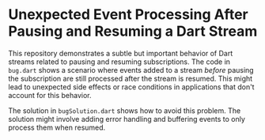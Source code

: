 # Unexpected Event Processing After Pausing and Resuming a Dart Stream

This repository demonstrates a subtle but important behavior of Dart streams related to pausing and resuming subscriptions.  The code in `bug.dart` shows a scenario where events added to a stream *before* pausing the subscription are still processed after the stream is resumed. This might lead to unexpected side effects or race conditions in applications that don't account for this behavior.

The solution in `bugSolution.dart` shows how to avoid this problem. The solution might involve adding error handling and buffering events to only process them when resumed.